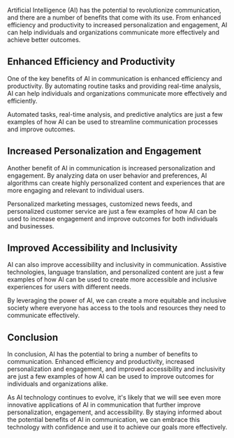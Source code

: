 
Artificial Intelligence (AI) has the potential to revolutionize communication, and there are a number of benefits that come with its use. From enhanced efficiency and productivity to increased personalization and engagement, AI can help individuals and organizations communicate more effectively and achieve better outcomes.

Enhanced Efficiency and Productivity
------------------------------------

One of the key benefits of AI in communication is enhanced efficiency and productivity. By automating routine tasks and providing real-time analysis, AI can help individuals and organizations communicate more effectively and efficiently.

Automated tasks, real-time analysis, and predictive analytics are just a few examples of how AI can be used to streamline communication processes and improve outcomes.

Increased Personalization and Engagement
----------------------------------------

Another benefit of AI in communication is increased personalization and engagement. By analyzing data on user behavior and preferences, AI algorithms can create highly personalized content and experiences that are more engaging and relevant to individual users.

Personalized marketing messages, customized news feeds, and personalized customer service are just a few examples of how AI can be used to increase engagement and improve outcomes for both individuals and businesses.

Improved Accessibility and Inclusivity
--------------------------------------

AI can also improve accessibility and inclusivity in communication. Assistive technologies, language translation, and personalized content are just a few examples of how AI can be used to create more accessible and inclusive experiences for users with different needs.

By leveraging the power of AI, we can create a more equitable and inclusive society where everyone has access to the tools and resources they need to communicate effectively.

Conclusion
----------

In conclusion, AI has the potential to bring a number of benefits to communication. Enhanced efficiency and productivity, increased personalization and engagement, and improved accessibility and inclusivity are just a few examples of how AI can be used to improve outcomes for individuals and organizations alike.

As AI technology continues to evolve, it's likely that we will see even more innovative applications of AI in communication that further improve personalization, engagement, and accessibility. By staying informed about the potential benefits of AI in communication, we can embrace this technology with confidence and use it to achieve our goals more effectively.
